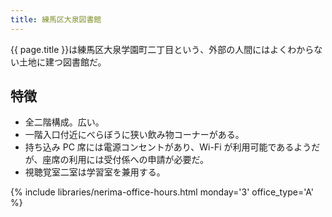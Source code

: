```yaml
---
title: 練馬区大泉図書館
---
```


{{ page.title }}は練馬区大泉学園町二丁目という、外部の人間にはよくわからない土地に建つ図書館だ。

## 特徴

* 全二階構成。広い。
* 一階入口付近にべらぼうに狭い飲み物コーナーがある。
* 持ち込み PC 席には電源コンセントがあり、Wi-Fi が利用可能であるようだが、座席の利用には受付係への申請が必要だ。
* 視聴覚室二室は学習室を兼用する。

{% include libraries/nerima-office-hours.html monday='3' office_type='A' %}
